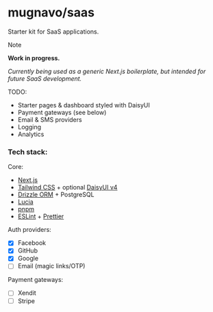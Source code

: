 # mugnavo/saas

Starter kit for SaaS applications.

> [!NOTE]  
> **Work in progress.**
>
> _Currently being used as a generic Next.js boilerplate, but intended for future SaaS development._
>
> TODO:
>
> - Starter pages & dashboard styled with DaisyUI
> - Payment gateways (see below)
> - Email & SMS providers
> - Logging
> - Analytics

### Tech stack:

Core:

- [Next.js](https://nextjs.org/)
- [Tailwind CSS](https://tailwindcss.com/) + optional [DaisyUI v4](https://daisyui.com/components/)
- [Drizzle ORM](https://orm.drizzle.team/) + PostgreSQL
- [Lucia](https://lucia-auth.com/)
- [pnpm](https://pnpm.io/)
- [ESLint](https://eslint.org/) + [Prettier](https://prettier.io/)

Auth providers:

- [x] Facebook
- [x] GitHub
- [x] Google
- [ ] Email (magic links/OTP)

Payment gateways:

- [ ] Xendit
- [ ] Stripe
